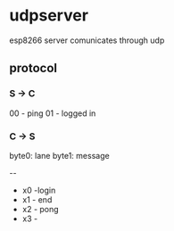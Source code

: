 # udpserver

esp8266 server comunicates through udp


## protocol

### S -> C

00 - ping
01 - logged in


### C -> S

byte0: lane
byte1: message

--

* x0 -login
* x1 - end
* x2 - pong
* x3 -
